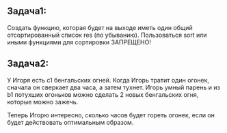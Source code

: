 ## Задача1: 
Создать функцию, которая будет на выходе иметь один общий отсортированный список res (по убыванию). Пользоваться sort или иными функциями для сортировки ЗАПРЕЩЕНО!
## Задача2:
У Игоря есть с1 бенгальских огней. Когда Игорь тратит один огонек, сначала он сверкает два часа, а затем тухнет. Игорь умный парень и из b1 потухших огоньков можно сделать 2 новых бенгальских огня, которые можно зажечь.

Теперь Игорю интересно, сколько часов будет гореть огонек, если он будет действовать оптимальным образом. 